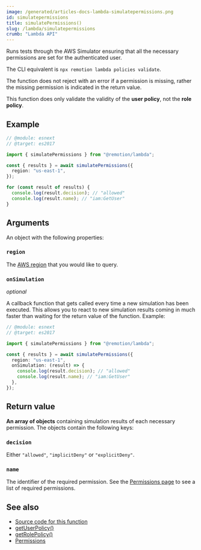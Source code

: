 ```yaml
---
image: /generated/articles-docs-lambda-simulatepermissions.png
id: simulatepermissions
title: simulatePermissions()
slug: /lambda/simulatepermissions
crumb: "Lambda API"
---
```


Runs tests through the AWS Simulator ensuring that all the necessary permissions are set for the authenticated user.

The CLI equivalent is `npx remotion lambda policies validate`.

The function does not reject with an error if a permission is missing, rather the missing permission is indicated in the return value.

This function does only validate the validity of the **user policy**, not the **role policy**.

## Example

```ts twoslash
// @module: esnext
// @target: es2017

import { simulatePermissions } from "@remotion/lambda";

const { results } = await simulatePermissions({
  region: "us-east-1",
});

for (const result of results) {
  console.log(result.decision); // "allowed"
  console.log(result.name); // "iam:GetUser"
}
```

## Arguments

An object with the following properties:

### `region`

The [AWS region](/docs/lambda/region-selection) that you would like to query.

### `onSimulation`

_optional_

A callback function that gets called every time a new simulation has been executed. This allows you to react to new simulation results coming in much faster than waiting for the return value of the function. Example:

```ts twoslash
// @module: esnext
// @target: es2017

import { simulatePermissions } from "@remotion/lambda";

const { results } = await simulatePermissions({
  region: "us-east-1",
  onSimulation: (result) => {
    console.log(result.decision); // "allowed"
    console.log(result.name); // "iam:GetUser"
  },
});
```

## Return value

**An array of objects** containing simulation results of each necessary permission. The objects contain the following keys:

### `decision`

Either `"allowed"`, `"implicitDeny"` or `"explicitDeny"`.

### `name`

The identifier of the required permission. See the [Permissions page](/docs/lambda/permissions) to see a list of required permissions.

## See also

- [Source code for this function](https://github.com/remotion-dev/remotion/blob/main/packages/lambda/src/api/iam-validation/simulate.ts)
- [getUserPolicy()](/docs/lambda/getuserpolicy)
- [getRolePolicy()](/docs/lambda/getrolepolicy)
- [Permissions](/docs/lambda/permissions)
